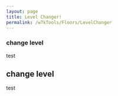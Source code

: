 ```yaml
---
layout: page
title: Level Changer!
permalink: /w7kTools/Floors/LevelChanger
---
```


### change level
test

## change level
test

